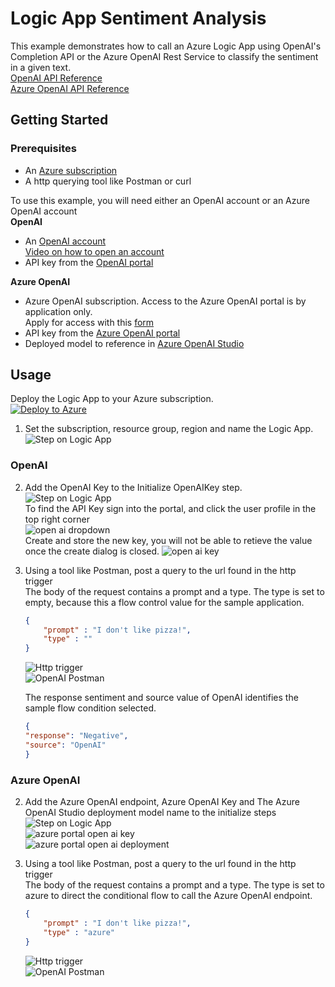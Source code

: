 # Logic App Sentiment Analysis

This example demonstrates how to call an Azure Logic App using OpenAI's Completion API or the Azure OpenAI Rest Service to classify the sentiment in a given text.  
[OpenAI API Reference](https://platform.openai.com/docs/api-reference/completions)  
[Azure OpenAI API Reference](https://learn.microsoft.com/en-us/azure/cognitive-services/openai/reference#completions)

## Getting Started

### Prerequisites

* An [Azure subscription](https://azure.microsoft.com/free/)  
* A http querying tool like Postman or curl

To use this example, you will need either an OpenAI account or an Azure OpenAI account  
**OpenAI**
* An [OpenAI account](https://openai.com/)  
[Video on how to open an account](https://www.youtube.com/watch?v=zJSYMWlCcPY)
* API key from the [OpenAI portal](https://platform.openai.com/)  

**Azure OpenAI**
* Azure OpenAI subscription.  Access to the Azure OpenAI portal is by application only.  
Apply for access with this [form](https://aka.ms/oai/access?azure-portal=true)  
* API key from the [Azure OpenAI portal](https://learn.microsoft.com/en-us/azure/cognitive-services/openai/how-to/create-resource?pivots=web-portal#create-a-resource)
* Deployed model to reference in [Azure OpenAI Studio](https://learn.microsoft.com/en-us/azure/cognitive-services/openai/how-to/create-resource?pivots=web-portal#deploy-a-model)

## Usage  

Deploy the Logic App to your Azure subscription.  
[![Deploy to Azure](https://aka.ms/deploytoazurebutton)](https://portal.azure.com/#create/Microsoft.Template/uri/https%3A%2F%2Fraw.githubusercontent.com%2Fmicrosoft%2Fglobalopenaihack%2Fmain%2Fquickstarts%2FSentimentAnalysis%2FOpenAILogicApp%2Fazuredeploy.json)  


1. Set the subscription, resource group, region and name the Logic App.  
![Step on Logic App](../../../images/sentimentanalysis/step1.jpg)  

### OpenAI  
2. Add the OpenAI Key to the Initialize OpenAIKey step.  
![Step on Logic App](../../../images/sentimentanalysis/step2oai.jpg)  
To find the API Key sign into the portal, and click the user profile in the top right corner  
![open ai dropdown](../../../images/sentimentanalysis/openaidropdown.jpg)  
Create and store the new key, you will not be able to retieve the value once the create dialog is closed. 
![open ai key](../../../images/sentimentanalysis/openaiSecret.jpg)  

3. Using a tool like Postman, post a query to the url found in the http trigger   
    The body of the request contains a prompt and a type.  The type is set to empty, because this a flow control value for the sample application.  
    ```JSON
    {
        "prompt" : "I don't like pizza!",
        "type" : ""
    }
    ```
    ![Http trigger](../../../images/sentimentanalysis/step3oai.jpg)  
    ![OpenAI Postman](../../../images/sentimentanalysis/step3oaipostman.jpg)  
    
    The response sentiment and source value of OpenAI identifies the sample flow condition selected.  
    ```JSON
    {
    "response": "Negative",
    "source": "OpenAI"
    }
    ```  
### Azure OpenAI
2. Add the Azure OpenAI endpoint, Azure OpenAI Key and The Azure OpenAI Studio deployment model name to the initialize steps  
![Step on Logic App](../../../images/sentimentanalysis/step2azoai.jpg)  
![azure portal open ai key](../../../images/sentimentanalysis/openaikeys.jpg)  
![azure portal open ai deployment](../../../images/sentimentanalysis/deployments.jpg)  

3. Using a tool like Postman, post a query to the url found in the http trigger   
    The body of the request contains a prompt and a type.  The type is set to azure to direct the conditional flow to call the Azure OpenAI endpoint.  
    ```JSON
    {
        "prompt" : "I don't like pizza!",
        "type" : "azure"
    }
    ```  
    ![Http trigger](../../../images/sentimentanalysis/step3oai.jpg)  
    ![OpenAI Postman](../../../images/sentimentanalysis/step3azureoaipostman.jpg)
    
